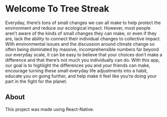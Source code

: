 # Welcome To Tree Streak
Everyday, there’s tons of small changes we can all make to help protect the environment and reduce our ecological impact. However, most people aren’t aware of the kinds of small changes they can make, or even if they are, lack the ability to connect their individual changes to collective impact. With environmental issues and the discussion around climate change so often being dominated by massive, incomprehensible numbers far beyond our everyday scale, it can be easy to believe that your choices don’t make a difference and that there’s not much you individually can do. With this app, our goal is to highlight the differences you and your friends can make, encourage turning these small everyday life adjustments into a habit, educate you on going further, and help make it feel like you’re doing your part in the fight for the planet.

## About
This project was made using React-Native.